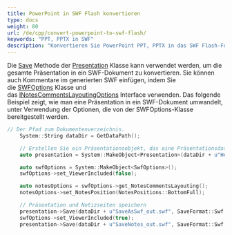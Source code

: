 ```yaml
---
title: PowerPoint in SWF Flash konvertieren
type: docs
weight: 80
url: /de/cpp/convert-powerpoint-to-swf-flash/
keywords: "PPT, PPTX in SWF"
description: "Konvertieren Sie PowerPoint PPT, PPTX in das SWF Flash-Format mit der Aspose.Slides API."
---
```


Die [Save](https://reference.aspose.com/slides/cpp/class/aspose.slides.presentation#afcd59ec697bf05c10f78c3869de2ec9e) Methode der [Presentation](https://reference.aspose.com/slides/cpp/class/aspose.slides.presentation) Klasse kann verwendet werden, um die gesamte Präsentation in ein SWF-Dokument zu konvertieren. Sie können auch Kommentare im generierten SWF einfügen, indem Sie die [SWFOptions](https://reference.aspose.com/slides/cpp/class/aspose.slides.export.swf_options) Klasse und das [INotesCommentsLayoutingOptions](https://reference.aspose.com/slides/cpp/class/aspose.slides.export.i_notes_comments_layouting_options) Interface verwenden. Das folgende Beispiel zeigt, wie man eine Präsentation in ein SWF-Dokument umwandelt, unter Verwendung der Optionen, die von der SWFOptions-Klasse bereitgestellt werden.

``` cpp
// Der Pfad zum Dokumentenverzeichnis.
    System::String dataDir = GetDataPath();

    // Erstellen Sie ein Präsentationsobjekt, das eine Präsentationsdatei darstellt
    auto presentation = System::MakeObject<Presentation>(dataDir + u"HelloWorld.pptx");

    auto swfOptions = System::MakeObject<SwfOptions>();
    swfOptions->set_ViewerIncluded(false);

    auto notesOptions = swfOptions->get_NotesCommentsLayouting();
    notesOptions->set_NotesPosition(NotesPositions::BottomFull);

    // Präsentation und Notizseiten speichern
    presentation->Save(dataDir + u"SaveAsSwf_out.swf", SaveFormat::Swf, swfOptions);
    swfOptions->set_ViewerIncluded(true);
    presentation->Save(dataDir + u"SaveNotes_out.swf", SaveFormat::Swf, swfOptions);
```